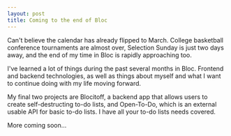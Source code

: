 ```yaml
---
layout: post
title: Coming to the end of Bloc
---
```

Can't believe the calendar has already flipped to March. College basketball conference tournaments are almost over, Selection Sunday is just two days away, and the end of my time in Bloc is rapidly approaching too.

I've learned a lot of things during the past several months in Bloc. Frontend and backend technologies, as well as things about myself and what I want to continue doing with my life moving forward.

My final two projects are Blocitoff, a backend app that allows users to create self-destructing to-do lists, and Open-To-Do, which is an external usable API for basic to-do lists. I have all your to-do lists needs covered.

More coming soon...
